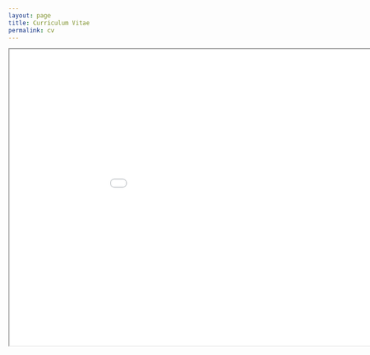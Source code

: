 ```yaml
---
layout: page
title: Curriculum Vitae
permalink: cv
---
```



<iframe src="/assets/CV_Academic.pdf" width="200%" height="600px">
    Your browser does not support iframes.
</iframe>
